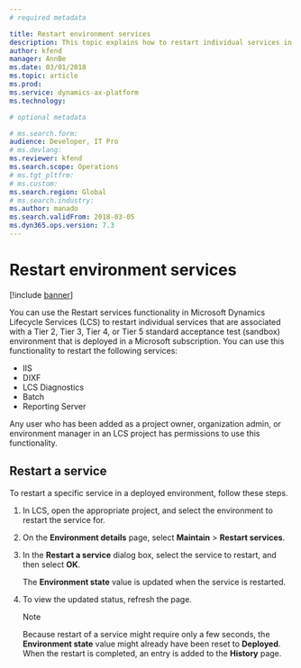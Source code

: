 ```yaml
---
# required metadata

title: Restart environment services
description: This topic explains how to restart individual services in environments that are deployed through Microsoft Dynamics Lifecycle Services (LCS).
author: kfend
manager: AnnBe
ms.date: 03/01/2018
ms.topic: article
ms.prod: 
ms.service: dynamics-ax-platform
ms.technology: 

# optional metadata

# ms.search.form: 
audience: Developer, IT Pro
# ms.devlang: 
ms.reviewer: kfend
ms.search.scope: Operations
# ms.tgt_pltfrm: 
# ms.custom: 
ms.search.region: Global 
# ms.search.industry:
ms.author: manado
ms.search.validFrom: 2018-03-05
ms.dyn365.ops.version: 7.3
---
```


# Restart environment services

[!include [banner](../includes/banner.md)]

You can use the Restart services functionality in Microsoft Dynamics Lifecycle Services (LCS) to restart individual services that are associated with a Tier 2, Tier 3, Tier 4, or Tier 5 standard acceptance test (sandbox) environment that is deployed in a Microsoft subscription. You can use this functionality to restart the following services:

- IIS
- DIXF
- LCS Diagnostics
- Batch
- Reporting Server

Any user who has been added as a project owner, organization admin, or environment manager in an LCS project has permissions to use this functionality.

## Restart a service

To restart a specific service in a deployed environment, follow these steps.

1. In LCS, open the appropriate project, and select the environment to restart the service for.
2. On the **Environment details** page, select **Maintain** &gt; **Restart services**.
3. In the **Restart a service** dialog box, select the service to restart, and then select **OK**.

    The **Environment state** value is updated when the service is restarted.

4. To view the updated status, refresh the page.

    > [!NOTE]
    > Because restart of a service might require only a few seconds, the **Environment state** value might already have been reset to **Deployed**. When the restart is completed, an entry is added to the **History** page.
